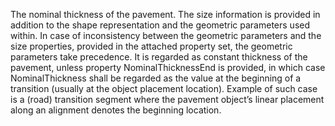 The nominal thickness of the pavement. The size information is provided in addition to the shape representation and the geometric parameters used within. In case of inconsistency between the geometric parameters and the size properties, provided in the attached property set, the geometric parameters take precedence. It is regarded as constant thickness of the pavement, unless property NominalThicknessEnd is provided, in which case NominalThickness shall be regarded as the value at the beginning of a transition (usually at the object placement location). Example of such case is a (road) transition segment where the pavement object’s linear placement along an alignment denotes the beginning location.
